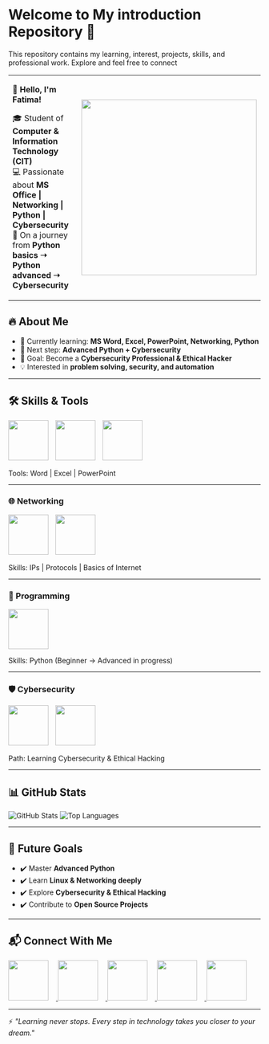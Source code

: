 
# Welcome to My introduction Repository 🌸
This repository contains my learning, interest, projects, skills, and professional work. Explore and feel free to connect
<div align="center">

<table>
<tr>
<td align="left">

🌟 **Hello, I'm Fatima!**  

🎓 Student of **Computer & Information Technology (CIT)**  
💻 Passionate about **MS Office | Networking | Python | Cybersecurity**  
🚀 On a journey from **Python basics ➝ Python advanced ➝ Cybersecurity**  

</td>
<td align="right">

<img src="https://media4.giphy.com/media/v1.Y2lkPTZjMDliOTUyZGdrZDdhMWhreDJ1bzZnMGhuZTFicGZvaTcxZjIzNjh3aHZyaTNtMSZlcD12MV9pbnRlcm5hbF9naWZfYnlfaWQmY3Q9Zw/hpXdHPfFI5wTABdDx9/giphy.gif" width="350">

</td>
</tr>
</table>

</div>

## 🔥 About Me  

- 📘 Currently learning: **MS Word, Excel, PowerPoint, Networking, Python**  
- 🐍 Next step: **Advanced Python + Cybersecurity**  
- 🎯 Goal: Become a **Cybersecurity Professional & Ethical Hacker**  
- 💡 Interested in **problem solving, security, and automation**  

---

## 🛠️ Skills & Tools   

 
<p>
  <img src="https://img.icons8.com/color/96/microsoft-word-2019.png" width="80" style="margin-right:10px;"/>
  <img src="https://img.icons8.com/color/96/microsoft-excel-2019.png" width="80" style="margin-right:10px;"/>
  <img src="https://img.icons8.com/color/96/microsoft-powerpoint-2019.png" width="80"/>
</p>  
Tools: Word | Excel | PowerPoint  

---

### 🌐 Networking  
<p>
  <img src="https://img.icons8.com/color/96/network.png" width="80"/>
  <img src="https://img.icons8.com/color/96/internet.png" width="80" style="margin-left:10px;"/>
</p>  
Skills: IPs | Protocols | Basics of Internet  

---

### 🐍 Programming  
<p>
       <img src="https://img.icons8.com/color/96/python.png" width="80" style="margin-right:10px;"/>
      
</p>  
Skills: Python (Beginner → Advanced in progress)  

---

### 🛡️ Cybersecurity  
<p>
  <img src="https://img.icons8.com/color/96/cyber-security.png" width="80" style="margin-right:10px;"/>
  <img src="https://img.icons8.com/color/96/hacker.png" width="80"/>
</p>  
Path: Learning Cybersecurity & Ethical Hacking  

---


## 📊 GitHub Stats  
![GitHub Stats](https://github-readme-stats.vercel.app/api?username=YourUserName&show_icons=true&theme=radical)    ![Top Languages](https://github-readme-stats.vercel.app/api/top-langs/?username=YourUserName&layout=compact&theme=radical)  



---

## 🚀 Future Goals  
- ✔️ Master **Advanced Python**  
- ✔️ Learn **Linux & Networking deeply**  
- ✔️ Explore **Cybersecurity & Ethical Hacking**  
- ✔️ Contribute to **Open Source Projects**  

---

## 📬 Connect With Me

<p>
  <a href=(https://www.linkedin.com/in/fatima-attaullah-0aa616339?utm_source=share&utm_campaign=share_via&utm_content=profile&utm_medium=android_app) target="_blank">
    <img src="https://img.icons8.com/color/96/linkedin.png" width="80" style="margin-right:15px;"/>
  </a>
  <a href="mailto:your. fatimybaloch@gmail.com">
    <img src="https://img.icons8.com/color/96/gmail.png" width="80" style="margin-right:15px;"/>
  </a>
  <a href="https://twitter.com/your-twitter" target="_blank">
    <img src="https://img.icons8.com/color/96/twitter.png" width="80" style="margin-right:15px;"/>
  </a>
  <a href=https://www.facebook.com/share/1Lfy828kcX/ target="_blank">
    <img src="https://img.icons8.com/color/96/facebook.png" width="80" style="margin-right:15px;"/>
  </a>
  <a href=https://www.instagram.com/balushiii__26?igsh=MTRjanAxY2ZqOWlydQ== target="_blank">
    <img src="https://img.icons8.com/color/96/instagram-new.png" width="80"/>
  </a>
</p>
  

---

⚡ *"Learning never stops. Every step in technology takes you closer to your dream."*  
